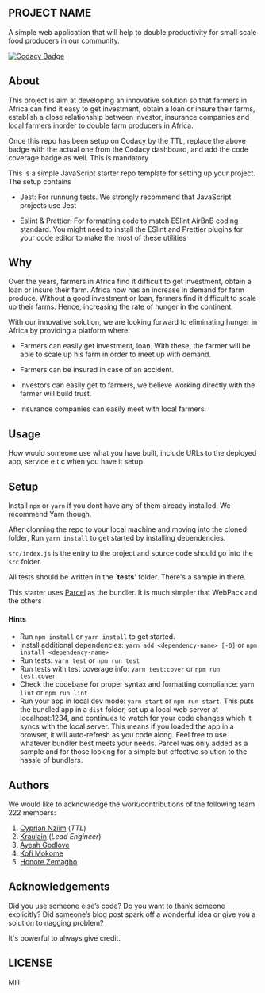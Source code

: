## PROJECT NAME
A simple web application that will help to double productivity for small scale food producers in our community.

[![Codacy Badge](https://api.codacy.com/project/badge/Grade/5857cc5891c044759e56cdbc214fa97b)](https://app.codacy.com/gh/BuildForSDG/Team-222-SDG2-P1?utm_source=github.com&utm_medium=referral&utm_content=BuildForSDG/Team-222-SDG2-P1&utm_campaign=Badge_Grade_Settings)


## About

<!-- What is this project about. Ok to enrich here or the section above it with an image. -->
This project is aim at developing an innovative solution so that farmers in Africa can find it easy to get investment, obtain a loan or insure their farms, establish a close relationship  between investor, insurance companies and local farmers inorder to double farm producers in Africa. 

Once this repo has been setup on Codacy by the TTL, replace the above badge with the actual one from the Codacy dashboard, and add the code coverage badge as well. This is mandatory

This is a simple JavaScript starter repo template for setting up your project. The setup contains

-   Jest: For runnung tests. We strongly recommend that JavaScript projects use Jest

-   Eslint & Prettier: For formatting code to match ESlint AirBnB coding standard. You might need to install the ESlint and Prettier plugins for your code editor to make the most of these utilities

## Why

Over the years, farmers in Africa find it difficult to get investment, obtain a loan or insure their farm. Africa now has an increase in demand for farm produce. Without a good investment or loan, farmers find it difficult to scale up their farms. Hence, increasing the rate of hunger in the continent.

With our innovative solution, we are looking forward to eliminating hunger in Africa by providing a platform where:
-   Farmers can easily get investment, loan. With these, the farmer will be able to scale up his farm in order to meet up with demand.

-   Farmers can be insured in case of an accident.

-   Investors can easily get to farmers, we believe working directly with the farmer will build trust.

-   Insurance companies can easily meet with local farmers.

## Usage
 How would someone use what you have built, include URLs to the deployed app, service e.t.c when you have it setup


## Setup

Install `npm` or `yarn` if you dont have any of them already installed. We recommend Yarn though.

After clonning the repo to your local machine and moving into the cloned folder, Run `yarn install` to get started by installing dependencies. 

`src/index.js` is the entry to the project and source code should go into the `src` folder.

All tests should be written in the `__tests__' folder. There's a sample in there.

This starter uses [Parcel](https://parceljs.org/getting_started.html) as the bundler. It is much simpler that WebPack and the others

#### Hints

-   Run `npm install` or `yarn install` to get started.
-   Install additional dependencies: `yarn add <dependency-name> [-D]` or `npm install <dependency-name>`
-   Run tests: `yarn test` or `npm run test`
-   Run tests with test coverage info: `yarn test:cover` or `npm run test:cover`
-   Check the codebase for proper syntax and formatting compliance: `yarn lint` or `npm run lint`
-   Run your app in local dev mode: `yarn start` or `npm run start`. This puts the bundled app in a `dist` folder, set up a local web server at localhost:1234, and continues to watch for your code changes which it syncs with the local server. This means if you loaded the app in a browser, it will auto-refresh as you code along. Feel free to use whatever bundler best meets your needs. Parcel was only added as a sample and for those looking for a simple but effective solution to the hassle of bundlers. 

## Authors

We would like to acknowledge the work/contributions of the following team 222 members:
1.  [Cyprian Nziim](https://github.com/cyprian-nziim) (_TTL_)
2.  [Kraulain](https://github.com/kraulain) (_Lead Engineer_)
3.  [Ayeah Godlove](https://github.com/ayeahgodlove)
4.  [Kofi Mokome](https://github.com/kofimokome)
5.  [Honore Zemagho](https://github.com/honorezemagho)

## Acknowledgements

Did you use someone else’s code?
Do you want to thank someone explicitly?
Did someone’s blog post spark off a wonderful idea or give you a solution to nagging problem?

It's powerful to always give credit.

## LICENSE
MIT

